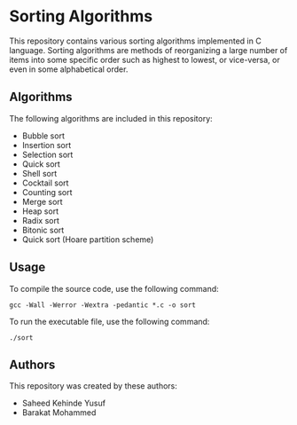 # Sorting Algorithms

This repository contains various sorting algorithms implemented in C language. Sorting algorithms are methods of reorganizing a large number of items into some specific order such as highest to lowest, or vice-versa, or even in some alphabetical order.

## Algorithms

The following algorithms are included in this repository:

- Bubble sort
- Insertion sort
- Selection sort
- Quick sort
- Shell sort
- Cocktail sort
- Counting sort
- Merge sort
- Heap sort
- Radix sort
- Bitonic sort
- Quick sort (Hoare partition scheme)

## Usage

To compile the source code, use the following command:

`gcc -Wall -Werror -Wextra -pedantic *.c -o sort`

To run the executable file, use the following command:

`./sort`

## Authors

This repository was created by these authors:

- Saheed Kehinde Yusuf
- Barakat Mohammed
